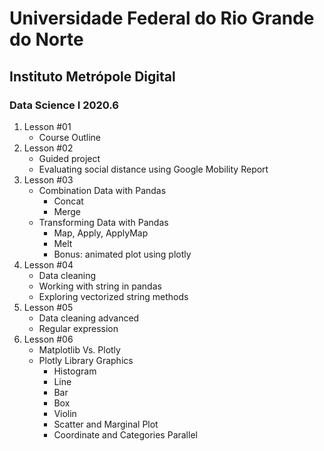 # Universidade Federal do Rio Grande do Norte
## Instituto Metrópole Digital
### Data Science I 2020.6

1. Lesson #01
	- Course Outline
2. Lesson #02
	- Guided project
	- Evaluating social distance using Google Mobility Report
3. Lesson #03
	- Combination Data with Pandas
		- Concat
		- Merge
	- Transforming Data with Pandas
		- Map, Apply, ApplyMap
		- Melt
		- Bonus: animated plot using plotly
4. Lesson #04
	- Data cleaning
	- Working with string in pandas
	- Exploring vectorized string methods
5. Lesson #05
	- Data cleaning advanced
	- Regular expression
6. Lesson #06
	- Matplotlib Vs. Plotly
	- Plotly Library Graphics
		- Histogram
		- Line
		- Bar
		- Box
		- Violin
		- Scatter and Marginal Plot
		- Coordinate and Categories Parallel

